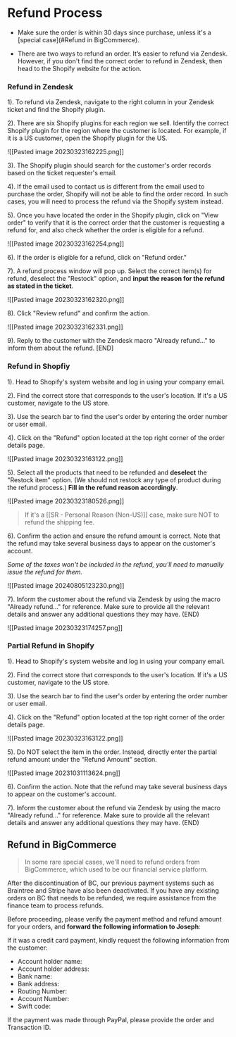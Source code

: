 # Refund Process
- Make sure the order is within 30 days since purchase, unless it's a [special case](#Refund in BigCommerce).

- There are two ways to refund an order. It’s easier to refund via Zendesk. However, if you don't find the correct order to refund in Zendesk, then head to the Shopify website for the action. 

### Refund in Zendesk

1). To refund via Zendesk, navigate to the right column in your Zendesk ticket and find the Shopify plugin.

2). There are six Shopify plugins for each region we sell. Identify the correct Shopify plugin for the region where the customer is located. For example, if it is a US customer, open the Shopify plugin for the US.
   
   ![[Pasted image 20230323162225.png]]
   
3). The Shopify plugin should search for the customer's order records based on the ticket requester's email.

4). If the email used to contact us is different from the email used to purchase the order, Shopify will not be able to find the order record. In such cases, you will need to process the refund via the Shopify system instead.

5). Once you have located the order in the Shopify plugin, click on "View order" to verify that it is the correct order that the customer is requesting a refund for, and also check whether the order is eligible for a refund.
   
   ![[Pasted image 20230323162254.png]]
   
6). If the order is eligible for a refund, click on "Refund order."

7). A refund process window will pop up. Select the correct item(s) for refund, deselect the "Restock" option, and **input the reason for the refund as stated in the ticket**.
   
   ![[Pasted image 20230323162320.png]]

8). Click "Review refund" and confirm the action.
   
   ![[Pasted image 20230323162331.png]]
   
9). Reply to the customer with the Zendesk macro "Already refund..." to inform them about the refund. [END]

  
### Refund in Shopfiy

1). Head to Shopify's system website and log in using your company email.

2). Find the correct store that corresponds to the user's location. If it's a US customer, navigate to the US store.

3). Use the search bar to find the user's order by entering the order number or user email.

4). Click on the "Refund" option located at the top right corner of the order details page.
   
![[Pasted image 20230323163122.png]]
   
5). Select all the products that need to be refunded and **deselect** the "Restock item" option. (We should not restock any type of product during the refund process.) **Fill in the refund reason accordingly**.
   
   ![[Pasted image 20230323180526.png]]
   
   > If it's a [[SR - Personal Reason (Non-US)]] case, make sure NOT to refund the shipping fee. 
   
6). Confirm the action and ensure the refund amount is correct. Note that the refund may take several business days to appear on the customer's account.

*Some of the taxes won't be included in the refund, you'll need to manually issue the refund for them.*

![[Pasted image 20240805123230.png]]


7). Inform the customer about the refund via Zendesk by using the macro "Already refund..." for reference. Make sure to provide all the relevant details and answer any additional questions they may have. (END)
   
   ![[Pasted image 20230323174257.png]]

### Partial Refund in Shopify

1). Head to Shopify's system website and log in using your company email.

2). Find the correct store that corresponds to the user's location. If it's a US customer, navigate to the US store.

3). Use the search bar to find the user's order by entering the order number or user email.

4). Click on the "Refund" option located at the top right corner of the order details page.
   
![[Pasted image 20230323163122.png]]
   
5). Do NOT select the item in the order. Instead, directly enter the partial refund amount under the “Refund Amount” section.
   
![[Pasted image 20231031113624.png]]
   
6). Confirm the action. Note that the refund may take several business days to appear on the customer's account.

7). Inform the customer about the refund via Zendesk by using the macro "Already refund..." for reference. Make sure to provide all the relevant details and answer any additional questions they may have. (END)

## Refund in BigCommerce

> In some rare special cases, we'll need to refund orders from BigCommerce, which used to be our financial service platform.

After the discontinuation of BC, our previous payment systems such as Braintree and Stripe have also been deactivated. If you have any existing orders on BC that needs to be refunded, we require assistance from the finance team to process refunds.

Before proceeding, please verify the payment method and refund amount for your orders, and **forward the following information to Joseph**:

If it was a credit card payment, kindly request the following information from the customer:

- Account holder name:
- Account holder address:
- Bank name:
- Bank address:
- Routing Number:
- Account Number:
- Swift code:

If the payment was made through PayPal, please provide the order and Transaction ID.